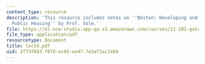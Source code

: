 ```yaml
---
content_type: resource
description: 'This resource includes notes on ''Boston: Developing and Redeveloping
  Public Housing'' by Prof. Vale.'
file: https://ol-ocw-studio-app-qa.s3.amazonaws.com/courses/11-201-gateway-planning-action-fall-2005/2f73f683f076ec95ee477e5af2ac1469_lect4.pdf
file_type: application/pdf
resourcetype: Document
title: lect4.pdf
uid: 2f73f683-f076-ec95-ee47-7e5af2ac1469
---
```

